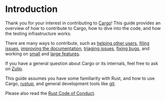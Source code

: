 # Introduction

Thank you for your interest in contributing to [Cargo]! This guide provides an
overview of how to contribute to Cargo, how to dive into the code, and how the
testing infrastructure works.

There are many ways to contribute, such as [helping other users], [filing
issues], [improving the documentation], [triaging issues], [fixing bugs], and
working on [small] and [large features].

If you have a general question about Cargo or its internals, feel free to ask
on [Zulip].

This guide assumes you have some familiarity with Rust, and how to use Cargo,
[rustup], and general development tools like [git].

Please also read the [Rust Code of Conduct].

[Cargo]: https://doc.rust-lang.org/cargo/
[Zulip]: https://rust-lang.zulipchat.com/#narrow/stream/246057-t-cargo
[Rust Code of Conduct]: https://www.rust-lang.org/policies/code-of-conduct
[helping other users]: https://users.rust-lang.org/
[filing issues]: issues.md
[rustup]: https://rust-lang.github.io/rustup/
[git]: https://git-scm.com/
[improving the documentation]: https://github.com/rust-lang/cargo/tree/master/src/doc
[fixing bugs]: process/index.md#working-on-issues
[small]: process/index.md#working-on-small-features
[large features]: process/index.md#working-on-large-features
[triaging issues]: issues.md#triaging-issues
